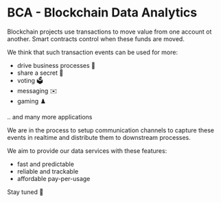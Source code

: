 # BCA - Blockchain Data Analytics

Blockchain projects use transactions to move value from one account ot another. Smart contracts control when these funds are moved.

We think that such transaction events can be used for more:
* drive business processes 🤸
* share a secret 🔑
* voting 🗳️
* messaging ✉️
* gaming ♟️

.. and many more applications

We are in the process to setup communication channels to capture these events in realtime and distribute them to downstream processes.

We aim to provide our data services with these features:
- fast and predictable
- reliable and trackable
- affordable pay-per-usage

Stay tuned 🚀
